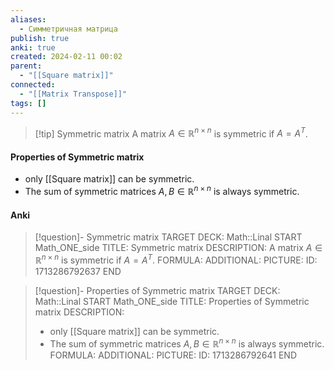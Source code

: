```yaml
---
aliases:
  - Симметричная матрица
publish: true
anki: true
created: 2024-02-11 00:02
parent:
  - "[[Square matrix]]"
connected:
  - "[[Matrix Transpose]]"
tags: []
---
```


> [!tip] Symmetric matrix
A matrix $A \in \mathbb{R}^{n \times n}$ is symmetric if $A = A^T$.

#### Properties of Symmetric matrix
- only [[Square matrix]] can be symmetric. 
- The sum of symmetric matrices $A, B \in \mathbb{R}^{n \times n}$ is always symmetric. 

#### Anki
> [!question]- Symmetric matrix
TARGET DECK: Math::Linal
START
Math_ONE_side
TITLE: Symmetric matrix
DESCRIPTION: A matrix $A \in \mathbb{R}^{n \times n}$ is symmetric if $A = A^T$.
FORMULA: 
ADDITIONAL:
PICTURE:
ID: 1713286792637
END

> [!question]- Properties of Symmetric matrix
TARGET DECK: Math::Linal
START
Math_ONE_side
TITLE: Properties of Symmetric matrix
DESCRIPTION: 
> - only [[Square matrix]] can be symmetric. 
> - The sum of symmetric matrices $A, B \in \mathbb{R}^{n \times n}$ is always symmetric.
FORMULA: 
ADDITIONAL:
PICTURE:
ID: 1713286792641
END